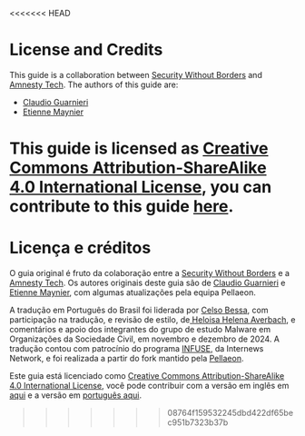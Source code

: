 <<<<<<< HEAD
# License and Credits

This guide is a collaboration between [Security Without Borders](https://securitywithoutborders.org/) and [Amnesty Tech](https://www.amnesty.org/en/tech/). The authors of this guide are:

* [Claudio Guarnieri](https://nex.sx)
* [Etienne Maynier](https://www.randhome.io/)

This guide is licensed as [Creative Commons Attribution-ShareAlike 4.0 International License](http://creativecommons.org/licenses/by-sa/4.0/), you can contribute to this guide [here](https://github.com/pellaeon/guide-to-quick-forensics).
=======
# Licença e créditos

O guia original é fruto da colaboração entre a [Security Without Borders](https://securitywithoutborders.org/) e a [Amnesty Tech](https://www.amnesty.org/en/tech/). Os autores originais deste guia são de [Claudio Guarnieri](https://nex.sx) e [Etienne Maynier](https://randhome.io/), com algumas atualizações pela equipa Pellaeon.

A tradução em Português do Brasil foi liderada por [Celso Bessa](https://celsobessa.com.br), com participação na tradução, e revisão de estilo, de[ Heloisa Helena Averbach](https://www.linkedin.com/in/bitiaverbach/), e comentários e apoio dos integrantes do grupo de estudo Malware em Organizações da Sociedade Civil, em novembro e dezembro de 2024. A tradução contou com patrocínio do programa [INFUSE,](https://infuse.quest/) da Internews Network, e foi realizada a partir do fork mantido pela [Pellaeon](https://pellaeon.gitbook.io/).

Este guia está licenciado como [Creative Commons Attribution-ShareAlike 4.0 International License](http://creativecommons.org/licenses/by-sa/4.0/), você pode contribuir com a versão em inglês em [aqui](https://github.com/pellaeon/guide-to-quick-forensics) e a versão em [português aqui](https://github.com/celsobessa/guide-to-quick-forensics).
>>>>>>> 08764f159532245dbd422df65bec951b7323b37b
